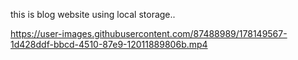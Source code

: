 this is blog website using local storage..


https://user-images.githubusercontent.com/87488989/178149567-1d428ddf-bbcd-4510-87e9-12011889806b.mp4


